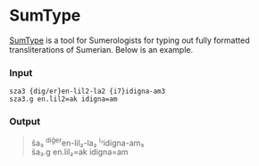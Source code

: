 # SumType

[SumType](https://victorvoermans.github.io/sumtype/) is a tool for Sumerologists for typing out fully formatted transliterations of Sumerian. Below is an example.

### Input

```
sza3 {dig/er}en-lil2-la2 {i7}idigna-am3
sza3.g en.lil2=ak idigna=am
```

### Output

> ša₃ <sup>diĝer</sup>en-lil₂-la₂ <sup>i₇</sup>idigna-am₃  
> ša₃.g en.lil₂=ak idigna=am
